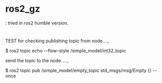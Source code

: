 # ros2_gz

: tried in ros2 humble version. 

#
#


TEST for checking publishing topic from node....,

$ ros2 topic echo --flow-style /simple_model/int32_topic


send the topic to the node.....,

$ ros2 topic pub /simple_model/empty_topic std_msgs/msg/Empty {} --once
